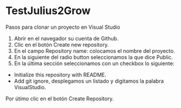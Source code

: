 # TestJulius2Grow
Pasos para clonar un proyecto en Visual Studio

1) Abrir en el navegador su cuenta de Github.
2) Clic en el botón Create new repository.
3) En el campo Repository name: colocamos el nombre del proyecto.
4) En la siguiente del radio button seleccionamos la que dice Public.
5) En la última sección seleccionamos con un checkbox lo siguiente:

* Initialize this repository with README.
* Add git ignore, desplegamos un listado y digitamos la palabra VisualStudio.

Por útimo clic en el botón Create Repository.

